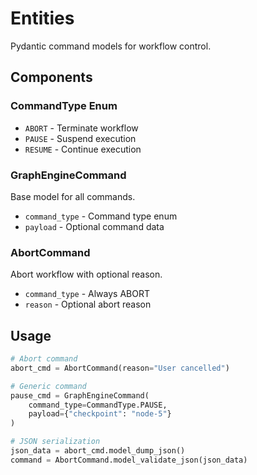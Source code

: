 # Entities

Pydantic command models for workflow control.

## Components

### CommandType Enum

- `ABORT` - Terminate workflow
- `PAUSE` - Suspend execution
- `RESUME` - Continue execution

### GraphEngineCommand

Base model for all commands.

- `command_type` - Command type enum
- `payload` - Optional command data

### AbortCommand

Abort workflow with optional reason.

- `command_type` - Always ABORT
- `reason` - Optional abort reason

## Usage

```python
# Abort command
abort_cmd = AbortCommand(reason="User cancelled")

# Generic command
pause_cmd = GraphEngineCommand(
    command_type=CommandType.PAUSE,
    payload={"checkpoint": "node-5"}
)

# JSON serialization
json_data = abort_cmd.model_dump_json()
command = AbortCommand.model_validate_json(json_data)
```
